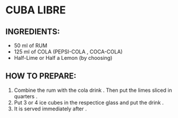 # CUBA LIBRE 

## INGREDIENTS:

- 50 ml of RUM 
- 125 ml of COLA (PEPSI-COLA , COCA-COLA) 
- Half-Lime or Half a Lemon (by choosing) 

## HOW TO PREPARE: 

1. Combine the rum with the cola drink . Then put the limes sliced in quarters .
2. Put  3 or 4 ice cubes in the respectice glass and put the drink . 
3. It is served immediately after .  